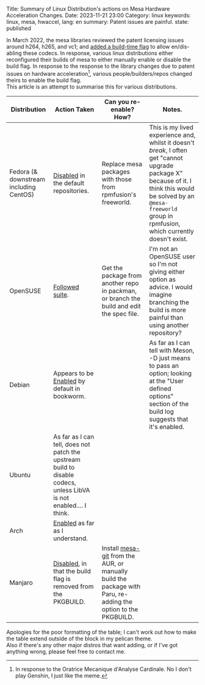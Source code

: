 Title: Summary of Linux Distribution's actions on Mesa Hardware Acceleration Changes.
Date: 2023-11-21 23:00
Category: linux
keywords: linux, mesa, hwaccel,
lang: en
summary: Patent issues are painful.
state: published

In March 2022, the mesa libraries reviewed the patent licensing issues around h264, h265, and vc1; and [added a build-time flag](https://gitlab.freedesktop.org/mesa/mesa/-/merge_requests/15258/diffs) to allow en/dis-abling these codecs. In response, various linux distributions either reconfigured their builds of mesa to either manually enable or disable the build flag. In response to the response to the library changes due to patent issues on hardware acceleration[^1], various people/builders/repos changed theirs to enable the build flag.  
This article is an attempt to summarise this for various distributions.  

| Distribution | Action Taken | Can you re-enable? How? | Notes. |
|---|---|---|---|
| Fedora (& downstream including CentOS) | [Disabled](https://src.fedoraproject.org/rpms/mesa/c/94ef544b3f2125912dfbff4c6ef373fe49806b52?branch=rawhide) in the default repositories. | Replace mesa packages with those from rpmfusion's freeworld. | This is my lived experience and, whilst it doesn't *break*, I often get "cannot upgrade package X" because of it. I think this would be solved by an `@mesa-freeworld` group in rpmfusion, which currently doesn't exist. |
| OpenSUSE | [Followed suite](https://build.opensuse.org/request/show/1006922). | Get the package from another repo in pac*k*man, or branch the build and edit the spec file. | I'm not an OpenSUSE user so I'm not giving either option as advice. I would imagine branching the build is more painful than using another repository? |
| Debian | Appears to be [Enabled](https://buildd.debian.org/status/fetch.php?pkg=mesa&arch=amd64&ver=22.3.6-1%2Bdeb12u1&stamp=1679519132&raw=0) by default in bookworm. |  | As far as I can tell with Meson, -D just means to pass an option; looking at the "User defined options" section of the build log suggests that it's enabled. |
| Ubuntu | As far as I can tell, does not patch the upstream build to disable codecs, unless LibVA is not enabled.... I think. |  |  |
| Arch | [Enabled](https://gitlab.archlinux.org/archlinux/packaging/packages/mesa/-/blob/main/PKGBUILD?ref_type=heads) as far as I understand. |  |  |
| Manjaro | [Disabled](https://gitlab.manjaro.org/packages/extra/mesa/-/blob/master/PKGBUILD), in that the build flag is removed from the PKGBUILD. | Install [mesa-git](https://aur.archlinux.org/packages/mesa-git) from the AUR, or manually build the package with Paru, re-adding the option to the PKGBUILD. |  |

Apologies for the poor formatting of the table; I can't work out how to make the table extend outside of the block in my pelican theme.  
Also if there's any other major distros that want adding, or if I've got anything wrong, please feel free to contact me.


[^1]: In response to the Oratrice Mecanique d'Analyse Cardinale. No I don't play Genshin, I just like the meme.